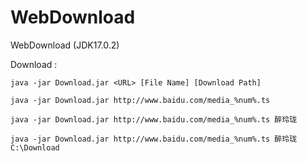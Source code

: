 # WebDownload
WebDownload (JDK17.0.2)

Download :

    java -jar Download.jar <URL> [File Name] [Download Path]

    java -jar Download.jar http://www.baidu.com/media_%num%.ts

    java -jar Download.jar http://www.baidu.com/media_%num%.ts 醉玲珑

    java -jar Download.jar http://www.baidu.com/media_%num%.ts 醉玲珑 C:\Download